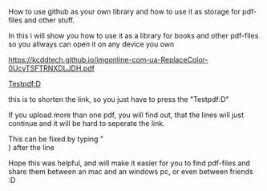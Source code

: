 How to use github as your own library and how to use it as storage for pdf-files and other stuff.

In this i will show you how to use it as a library for books and other pdf-files so you allways can open it on any device you own


https://kcddtech.github.io/imgonline-com-ua-ReplaceColor-0UcyTSFTRNXDLJDH.pdf


[Testpdf:D](https://kcddtech.github.io/imgonline-com-ua-ReplaceColor-0UcyTSFTRNXDLJDH.pdf) 

this is to shorten the link, so you just have to press the "Testpdf:D"

If you upload more than one pdf, you will find out, that the lines will just continue and it will be hard to seperate the link.

This can be fixed by typing "<br/>) after the line

Hope this was helpful, and will make it easier for you to find pdf-files and share them between an mac and an windows pc, or even between friends :D


